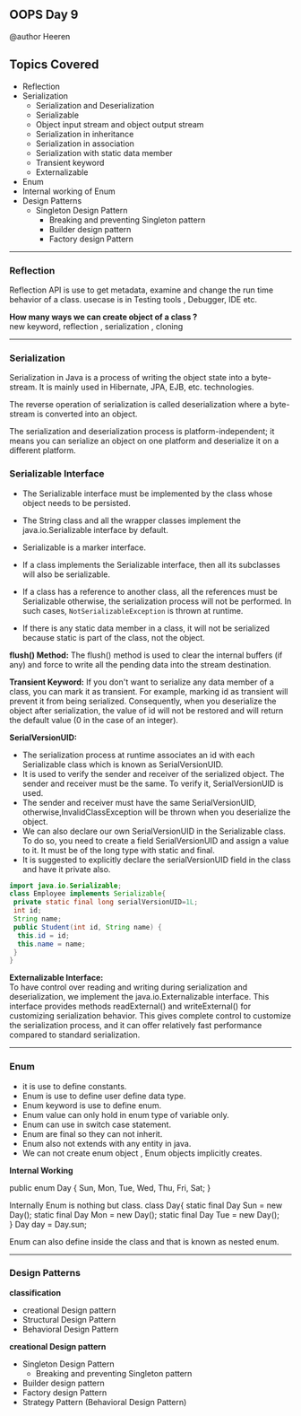 ## OOPS Day 9

 @author Heeren

 **Topics Covered**
--------------
- Reflection
- Serialization
  - Serialization and Deserialization
  - Serializable
  - Object input stream and object output stream
  - Serialization in inheritance
  - Serialization in association
  - Serialization with static data member
  - Transient keyword
  - Externalizable 
- Enum
- Internal working of Enum
- Design Patterns
	- Singleton Design Pattern  
    	- Breaking and preventing Singleton pattern
    	- Builder design pattern
        - Factory design Pattern
---
### Reflection 
Reflection API is use to get metadata, examine and change the run time behavior of a class.
usecase is in  Testing tools , Debugger, IDE etc.

**How many ways we can create object of a class ?**   
new keyword, reflection , serialization , cloning   

---
### Serialization 

Serialization in Java is a process of writing the object state into a byte-stream. It is mainly used in Hibernate, JPA, EJB, etc. technologies.

The reverse operation of serialization is called deserialization where a byte-stream is converted into an object.

The serialization and deserialization process is platform-independent; it means you can serialize an object on one platform and deserialize it on a different platform.

### Serializable Interface

- The Serializable interface must be implemented by the class whose object needs to be persisted.

- The String class and all the wrapper classes implement the java.io.Serializable interface by default.

- Serializable is a marker interface.

- If a class implements the Serializable interface, then all its subclasses will also be serializable.

- If a class has a reference to another class, all the references must be Serializable otherwise, the serialization process will not be performed. In such cases, `NotSerializableException` is thrown at runtime.

- If there is any static data member in a class, it will not be serialized because static is part of the class, not the object.
  
**flush() Method:**
The flush() method is used to clear the internal buffers (if any) and force to write all the pending data into the stream destination.

**Transient Keyword:**
If you don't want to serialize any data member of a class, you can mark it as transient. For example, marking id as transient will prevent it from being serialized. Consequently, when you deserialize the object after serialization, the value of id will not be restored and will return the default value (0 in the case of an integer).

**SerialVersionUID:**
- The serialization process at runtime associates an id with each Serializable class which is known as SerialVersionUID. 
- It is used to verify the sender and receiver of the serialized object. The sender and receiver must be the same. To verify it, SerialVersionUID is used.
- The sender and receiver must have the same SerialVersionUID, otherwise,InvalidClassException will be thrown when you deserialize the object. 
- We can also declare our own SerialVersionUID in the Serializable class. To do so, you need to create a field SerialVersionUID and assign a value to it. It must be of the long type with static and final. 
- It is suggested to explicitly declare the serialVersionUID field in the class and have it private also.

```java
import java.io.Serializable;    
class Employee implements Serializable{    
 private static final long serialVersionUID=1L;    
 int id;    
 String name;    
 public Student(int id, String name) {    
  this.id = id;    
  this.name = name;    
 }    
}    
```

**Externalizable Interface:**    
To have control over reading and writing during serialization and deserialization, we implement the java.io.Externalizable interface. This interface provides methods readExternal() and writeExternal() for customizing serialization behavior. This gives complete control to customize the serialization process, and it can offer relatively fast performance compared to standard serialization.    
  

---
### Enum
- it is use to define constants.
- Enum is use to define user define data type.
- Enum keyword is use to define enum.
- Enum value can only hold in enum type of variable only.
- Enum can use in switch case statement.
- Enum are final so they can not inherit.
- Enum also not extends with any entity in java.
- We can not create enum object , Enum objects implicitly creates.

**Internal Working**

public enum Day {
	Sun, Mon, Tue, Wed, Thu, Fri, Sat;
}

Internally Enum is nothing but class.
class Day{
	static final Day Sun = new Day();
	static final Day Mon = new Day();
	static final Day Tue = new Day();	
}
Day day = Day.sun;

Enum can also define inside the class and that is known as nested enum.

---

### Design Patterns   
**classification**
- creational Design pattern
- Structural Design Pattern
- Behavioral Design Pattern
  
**creational Design pattern**  
- Singleton Design Pattern         
	- Breaking and preventing Singleton pattern    
- Builder design pattern    
- Factory design Pattern
- Strategy Pattern   (Behavioral Design Pattern)
